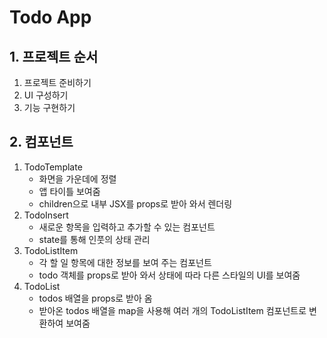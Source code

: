 # Todo App
## 1. 프로젝트 순서
1. 프로젝트 준비하기
2. UI 구성하기
3. 기능 구현하기

## 2. 컴포넌트
1. TodoTemplate
    - 화면을 가운데에 정렬
    - 앱 타이틀 보여줌
    - children으로 내부 JSX를 props로 받아 와서 렌더링
2. TodoInsert
    - 새로운 항목을 입력하고 추가할 수 있는 컴포넌트
    - state를 통해 인풋의 상태 관리
3. TodoListItem
    - 각 할 일 항목에 대한 정보를 보여 주는 컴포넌트
    - todo 객체를 props로 받아 와서 상태에 따라 다른 스타일의 UI를 보여줌
4. TodoList
    - todos 배열을 props로 받아 옴
    - 받아온 todos 배열을 map을 사용해 여러 개의 TodoListItem 컴포넌트로 변환하여 보여줌

